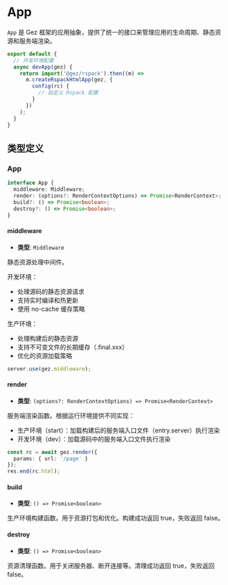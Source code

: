 # App

`App` 是 Gez 框架的应用抽象，提供了统一的接口来管理应用的生命周期、静态资源和服务端渲染。

```typescript title="entry.node.ts"
export default {
  // 开发环境配置
  async devApp(gez) {
    return import('@gez/rspack').then((m) =>
      m.createRspackHtmlApp(gez, {
        config(rc) {
          // 自定义 Rspack 配置
        }
      })
    );
  }
}
```

## 类型定义
### App

```ts
interface App {
  middleware: Middleware;
  render: (options?: RenderContextOptions) => Promise<RenderContext>;
  build?: () => Promise<boolean>;
  destroy?: () => Promise<boolean>;
}
```

#### middleware

- **类型**: `Middleware`

静态资源处理中间件。

开发环境：
- 处理源码的静态资源请求
- 支持实时编译和热更新
- 使用 no-cache 缓存策略

生产环境：
- 处理构建后的静态资源
- 支持不可变文件的长期缓存（.final.xxx）
- 优化的资源加载策略

```ts
server.use(gez.middleware);
```

#### render

- **类型**: `(options?: RenderContextOptions) => Promise<RenderContext>`

服务端渲染函数。根据运行环境提供不同实现：
- 生产环境（start）：加载构建后的服务端入口文件（entry.server）执行渲染
- 开发环境（dev）：加载源码中的服务端入口文件执行渲染

```ts
const rc = await gez.render({
  params: { url: '/page' }
});
res.end(rc.html);
```

#### build

- **类型**: `() => Promise<boolean>`

生产环境构建函数。用于资源打包和优化。构建成功返回 true，失败返回 false。

#### destroy

- **类型**: `() => Promise<boolean>`

资源清理函数。用于关闭服务器、断开连接等。清理成功返回 true，失败返回 false。